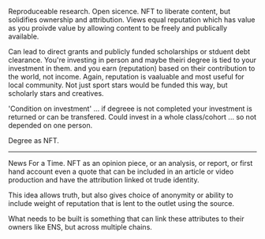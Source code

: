 Reproduceable research. Open sicence. NFT to liberate content, but solidifies ownership and attribution. Views equal reputation which has value as you proivde value by allowing content to be freely and publically available.

Can lead to direct grants and publicly funded scholarships or stduent debt clearance. You're investing in person and maybe theiri degree is tied to your investment in them. and you earn (reputation) based on their contribution to the world, not income. Again, reputation is vaaluable and most useful for local community. Not just sport stars would be funded this way, but scholarly stars and creatives.

'Condition on investment' ... if degreee is not completed your investment is returned or can be transfered. Could invest in a whole class/cohort ... so not depended on one person. 

Degree as NFT.

----
News For a Time. NFT as an opinion piece, or an analysis, or report, or first hand account even a quote that can be included in an article or video production and have the attribution linked ot trude identity.

This idea allows truth, but also gives choice of anonymity or ability to include weight of reputation that is lent to the outlet using the source.

What needs to be built is something that can link these attributes to their owners like ENS, but across multiple chains.
